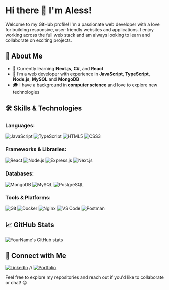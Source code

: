 # Hi there 👋 I'm Aless!

Welcome to my GitHub profile! I'm a passionate web developer with a love for building responsive, user-friendly websites and applications. I enjoy working across the full web stack and am always looking to learn and collaborate on exciting projects.

## 🚀 About Me

- 🌱 Currently learning **Next.js**, **C#**, and **React**
- 💼 I’m a web developer with experience in **JavaScript**, **TypeScript**, **Node.js**, **MySQL** and **MongoDB**
- 🎓 I have a background in **computer science** and love to explore new technologies

## 🛠️ Skills & Technologies

### **Languages:**
![JavaScript](https://img.shields.io/badge/JavaScript-F7DF1E?style=flat-square&logo=javascript&logoColor=black)
![TypeScript](https://img.shields.io/badge/TypeScript-007ACC?style=flat-square&logo=typescript&logoColor=white)
![HTML5](https://img.shields.io/badge/HTML5-E34F26?style=flat-square&logo=html5&logoColor=white)
![CSS3](https://img.shields.io/badge/CSS3-1572B6?style=flat-square&logo=css3&logoColor=white)

### **Frameworks & Libraries:**
![React](https://img.shields.io/badge/React-20232A?style=flat-square&logo=react&logoColor=61DAFB)
![Node.js](https://img.shields.io/badge/Node.js-339933?style=flat-square&logo=nodedotjs&logoColor=white)
![Express.js](https://img.shields.io/badge/Express.js-000000?style=flat-square&logo=express&logoColor=white)
![Next.js](https://img.shields.io/badge/Next.js-000000?style=flat-square&logo=next.js&logoColor=white)

### **Databases:**
![MongoDB](https://img.shields.io/badge/MongoDB-4EA94B?style=flat-square&logo=mongodb&logoColor=white)
![MySQL](https://img.shields.io/badge/MySQL-4479A1?style=flat-square&logo=mysql&logoColor=white)
![PostgreSQL](https://img.shields.io/badge/PostgreSQL-336791?style=flat-square&logo=postgresql&logoColor=white)

### **Tools & Platforms:**
![Git](https://img.shields.io/badge/Git-F05032?style=flat-square&logo=git&logoColor=white)
![Docker](https://img.shields.io/badge/Docker-2496ED?style=flat-square&logo=docker&logoColor=white)
![Nginx](https://img.shields.io/badge/Nginx-009639?style=flat-square&logo=nginx&logoColor=white)
![VS Code](https://img.shields.io/badge/VS%20Code-0078d7?style=flat-square&logo=visual-studio-code&logoColor=white)
![Postman](https://img.shields.io/badge/Postman-FF6C37?style=flat-square&logo=postman&logoColor=white)

## 📈 GitHub Stats

![YourName's GitHub stats](https://github-readme-stats.vercel.app/api?username=YourGitHubUsername&show_icons=true&theme=radical)

## 🔗 Connect with Me

[![LinkedIn](https://img.shields.io/badge/LinkedIn-0077B5?style=for-the-badge&logo=linkedin&logoColor=white)](https://www.linkedin.com/in/aless-wei/)
// [![Portfolio](https://img.shields.io/badge/Portfolio-000000?style=for-the-badge&logo=github-pages&logoColor=white)](https://yourportfoliolink.com)

Feel free to explore my repositories and reach out if you'd like to collaborate or chat! 😊


